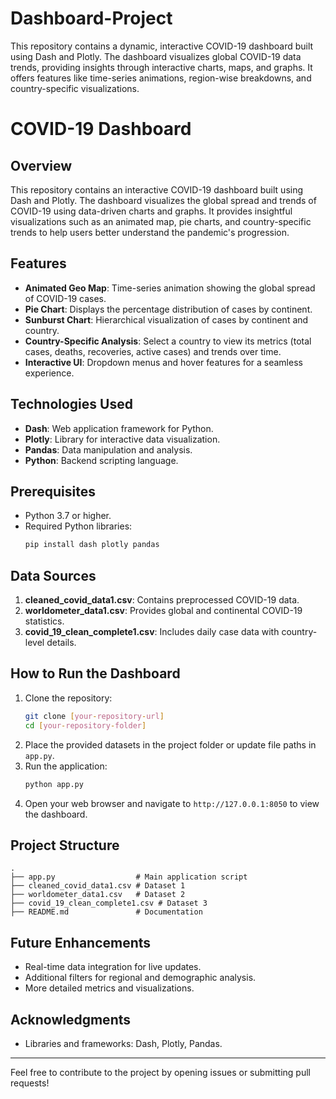 # Dashboard-Project
This repository contains a dynamic, interactive COVID-19 dashboard built using Dash and Plotly. The dashboard visualizes global COVID-19 data trends, providing insights through interactive charts, maps, and graphs. It offers features like time-series animations, region-wise breakdowns, and country-specific visualizations.

# COVID-19 Dashboard

## Overview
This repository contains an interactive COVID-19 dashboard built using Dash and Plotly. The dashboard visualizes the global spread and trends of COVID-19 using data-driven charts and graphs. It provides insightful visualizations such as an animated map, pie charts, and country-specific trends to help users better understand the pandemic's progression.

## Features
- **Animated Geo Map**: Time-series animation showing the global spread of COVID-19 cases.
- **Pie Chart**: Displays the percentage distribution of cases by continent.
- **Sunburst Chart**: Hierarchical visualization of cases by continent and country.
- **Country-Specific Analysis**: Select a country to view its metrics (total cases, deaths, recoveries, active cases) and trends over time.
- **Interactive UI**: Dropdown menus and hover features for a seamless experience.

## Technologies Used
- **Dash**: Web application framework for Python.
- **Plotly**: Library for interactive data visualization.
- **Pandas**: Data manipulation and analysis.
- **Python**: Backend scripting language.

## Prerequisites
- Python 3.7 or higher.
- Required Python libraries:
  ```bash
  pip install dash plotly pandas
  ```

## Data Sources
1. **cleaned_covid_data1.csv**: Contains preprocessed COVID-19 data.
2. **worldometer_data1.csv**: Provides global and continental COVID-19 statistics.
3. **covid_19_clean_complete1.csv**: Includes daily case data with country-level details.

## How to Run the Dashboard
1. Clone the repository:
   ```bash
   git clone [your-repository-url]
   cd [your-repository-folder]
   ```
2. Place the provided datasets in the project folder or update file paths in `app.py`.
3. Run the application:
   ```bash
   python app.py
   ```
4. Open your web browser and navigate to `http://127.0.0.1:8050` to view the dashboard.

## Project Structure
```
.
├── app.py                  # Main application script
├── cleaned_covid_data1.csv # Dataset 1
├── worldometer_data1.csv   # Dataset 2
├── covid_19_clean_complete1.csv # Dataset 3
├── README.md               # Documentation
```



## Future Enhancements
- Real-time data integration for live updates.
- Additional filters for regional and demographic analysis.
- More detailed metrics and visualizations.


## Acknowledgments
- Libraries and frameworks: Dash, Plotly, Pandas.

---

Feel free to contribute to the project by opening issues or submitting pull requests!

